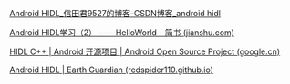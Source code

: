 [Android HIDL_信田君9527的博客-CSDN博客_android hidl](https://blog.csdn.net/andytian1991/article/details/118540027)

[Android HIDL学习（2） ---- HelloWorld - 简书 (jianshu.com)](https://www.jianshu.com/p/ca6823b897b5)

[HIDL C++  |  Android 开源项目  |  Android Open Source Project (google.cn)](https://source.android.google.cn/docs/core/architecture/hidl-cpp)

[Android HIDL | Earth Guardian (redspider110.github.io)](https://redspider110.github.io/2018/12/27/0110-android-hidl/)
